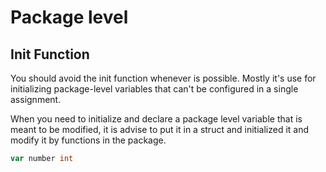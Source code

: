 
# Package level

## Init Function

You should avoid the init function whenever is possible. Mostly it's use for 
initializing package-level variables that can't be configured in a single assignment.

When you need to initialize and declare a package level variable that is meant 
to be modified, it is advise to put it in a struct and initialized it and modify 
it by functions in the package.


```go
var number int


```
